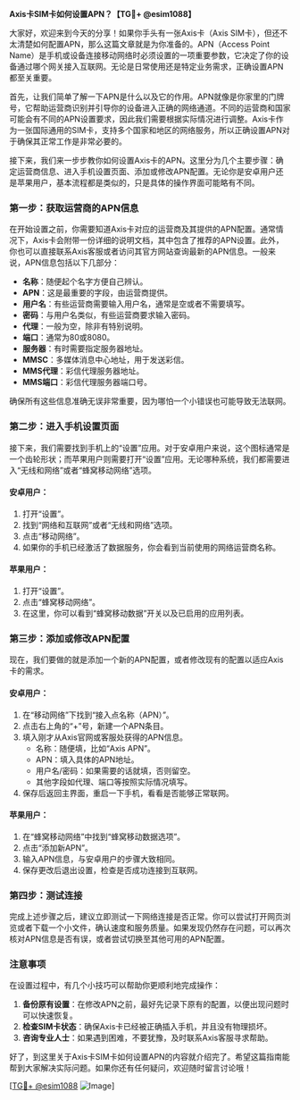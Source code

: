 **Axis卡SIM卡如何设置APN？【TG💪+ @esim1088】**

大家好，欢迎来到今天的分享！如果你手头有一张Axis卡（Axis SIM卡），但还不太清楚如何配置APN，那么这篇文章就是为你准备的。APN（Access Point Name）是手机或设备连接移动网络时必须设置的一项重要参数，它决定了你的设备通过哪个网关接入互联网。无论是日常使用还是特定业务需求，正确设置APN都至关重要。

首先，让我们简单了解一下APN是什么以及它的作用。APN就像是你家里的门牌号，它帮助运营商识别并引导你的设备进入正确的网络通道。不同的运营商和国家可能会有不同的APN设置要求，因此我们需要根据实际情况进行调整。Axis卡作为一张国际通用的SIM卡，支持多个国家和地区的网络服务，所以正确设置APN对于确保其正常工作是非常必要的。

接下来，我们来一步步教你如何设置Axis卡的APN。这里分为几个主要步骤：确定运营商信息、进入手机设置页面、添加或修改APN配置。无论你是安卓用户还是苹果用户，基本流程都是类似的，只是具体的操作界面可能略有不同。

### **第一步：获取运营商的APN信息**

在开始设置之前，你需要知道Axis卡对应的运营商及其提供的APN配置。通常情况下，Axis卡会附带一份详细的说明文档，其中包含了推荐的APN设置。此外，你也可以直接联系Axis客服或者访问其官方网站查询最新的APN信息。一般来说，APN信息包括以下几部分：

- **名称**：随便起个名字方便自己辨认。
- **APN**：这是最重要的字段，由运营商提供。
- **用户名**：有些运营商需要输入用户名，通常是空或者不需要填写。
- **密码**：与用户名类似，有些运营商要求输入密码。
- **代理**：一般为空，除非有特别说明。
- **端口**：通常为80或8080。
- **服务器**：有时需要指定服务器地址。
- **MMSC**：多媒体消息中心地址，用于发送彩信。
- **MMS代理**：彩信代理服务器地址。
- **MMS端口**：彩信代理服务器端口号。

确保所有这些信息准确无误非常重要，因为哪怕一个小错误也可能导致无法联网。

### **第二步：进入手机设置页面**

接下来，我们需要找到手机上的“设置”应用。对于安卓用户来说，这个图标通常是一个齿轮形状；而苹果用户则需要打开“设置”应用。无论哪种系统，我们都需要进入“无线和网络”或者“蜂窝移动网络”选项。

#### 安卓用户：
1. 打开“设置”。
2. 找到“网络和互联网”或者“无线和网络”选项。
3. 点击“移动网络”。
4. 如果你的手机已经激活了数据服务，你会看到当前使用的网络运营商名称。

#### 苹果用户：
1. 打开“设置”。
2. 点击“蜂窝移动网络”。
3. 在这里，你可以看到“蜂窝移动数据”开关以及已启用的应用列表。

### **第三步：添加或修改APN配置**

现在，我们要做的就是添加一个新的APN配置，或者修改现有的配置以适应Axis卡的需求。

#### 安卓用户：
1. 在“移动网络”下找到“接入点名称（APN）”。
2. 点击右上角的“+”号，新建一个APN条目。
3. 填入刚才从Axis官网或客服处获得的APN信息。
   - 名称：随便填，比如“Axis APN”。
   - APN：填入具体的APN地址。
   - 用户名/密码：如果需要的话就填，否则留空。
   - 其他字段如代理、端口等按照实际情况填写。
4. 保存后返回主界面，重启一下手机，看看是否能够正常联网。

#### 苹果用户：
1. 在“蜂窝移动网络”中找到“蜂窝移动数据选项”。
2. 点击“添加新APN”。
3. 输入APN信息，与安卓用户的步骤大致相同。
4. 保存更改后退出设置，检查是否成功连接到互联网。

### **第四步：测试连接**

完成上述步骤之后，建议立即测试一下网络连接是否正常。你可以尝试打开网页浏览或者下载一个小文件，确认速度和服务质量。如果发现仍然存在问题，可以再次核对APN信息是否有误，或者尝试切换至其他可用的APN配置。

### **注意事项**

在设置过程中，有几个小技巧可以帮助你更顺利地完成操作：

1. **备份原有设置**：在修改APN之前，最好先记录下原有的配置，以便出现问题时可以快速恢复。
2. **检查SIM卡状态**：确保Axis卡已经被正确插入手机，并且没有物理损坏。
3. **咨询专业人士**：如果遇到困难，不要犹豫，及时联系Axis客服寻求帮助。

好了，到这里关于Axis卡SIM卡如何设置APN的内容就介绍完了。希望这篇指南能帮到大家解决实际问题。如果你还有任何疑问，欢迎随时留言讨论哦！

[[TG💪+ @esim1088](https://t.me/s/esim1088) ![Image](https://i.postimg.cc/4NQfJmqS/Snipaste-2025-05-13-00-14-12.png)]